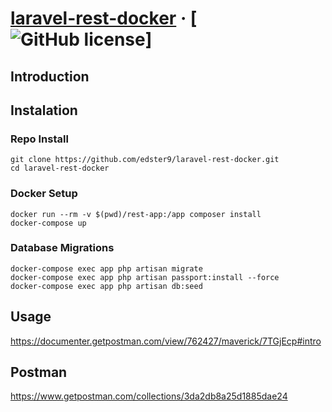 # [laravel-rest-docker](https://documenter.getpostman.com/view/762427/maverick/7TGjEcp#intro) &middot; [![GitHub license](https://img.shields.io/badge/license-MIT-blue.svg)]

## Introduction

## Instalation

### Repo Install
```
git clone https://github.com/edster9/laravel-rest-docker.git
cd laravel-rest-docker
```

### Docker Setup
```
docker run --rm -v $(pwd)/rest-app:/app composer install
docker-compose up
```

### Database Migrations
```
docker-compose exec app php artisan migrate
docker-compose exec app php artisan passport:install --force
docker-compose exec app php artisan db:seed
```

## Usage
https://documenter.getpostman.com/view/762427/maverick/7TGjEcp#intro

## Postman
https://www.getpostman.com/collections/3da2db8a25d1885dae24

